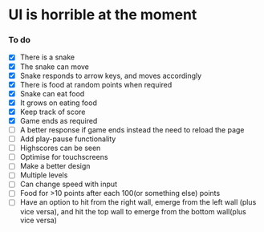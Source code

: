 # UI is horrible at the moment

### To do

- [x] There is a snake
- [x] The snake can move
- [x] Snake responds to arrow keys, and moves accordingly
- [x] There is food at random points when required
- [x] Snake can eat food
- [x] It grows on eating food
- [x] Keep track of score
- [x] Game ends as required
- [ ] A better response if game ends instead the need to reload the page
- [ ] Add play-pause functionality
- [ ] Highscores can be seen
- [ ] Optimise for touchscreens
- [ ] Make a better design
- [ ] Multiple levels
- [ ] Can change speed with input
- [ ] Food for >10 points after each 100(or something else) points
- [ ] Have an option to hit from the right wall, emerge from the left wall (plus vice versa), and hit the top wall to emerge from the bottom wall(plus vice versa)